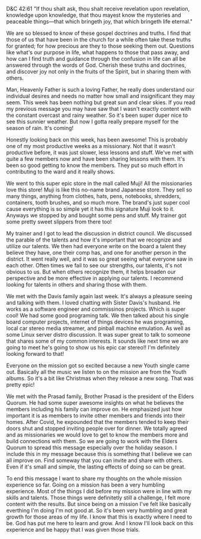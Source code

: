 D&C 42:61 "If thou shalt ask, thou shalt receive revelation upon revelation, knowledge upon knowledge, that thou mayest know the mysteries and peaceable things—that which bringeth joy, that which bringeth life eternal."

We are so blessed to know of these gospel doctrines and truths. I find that those of us that have been in the church for a while often take these truths for granted; for how precious are they to those seeking them out. Questions like what's our purpose in life, what happens to those that pass away, and how can I find truth and guidance through the confusion in life can all be answered through the words of God. Cherish these truths and doctrines, and discover joy not only in the fruits of the Spirit, but in sharing them with others.

Man, Heavenly Father is such a loving Father, he really does understand our individual desires and needs no matter how small and insignificant they may seem. This week has been nothing but great sun and clear skies. If you read my previous message you may have saw that I wasn't exactly content with the constant overcast and rainy weather. So it's been super duper nice to see this sunnier weather. But now I gotta really prepare myself for the season of rain. It's coming!

Honestly looking back on this week, has been awesome! This is probably one of my most productive weeks as a missionary. Not that it wasn't productive before, it was just slower, less lessons and stuff. We've met with quite a few members now and have been sharing lessons with them. It's been so good getting to know the members. They put so much effort in contributing to the ward and it really shows. 

We went to this super epic store in the mall called Muji! All the missionaries love this store! Muji is like this no-name brand Japanese store. They sell so many things, anything from clothes, hats, pens, notebooks, shredders, containers, tooth brushes, and so much more. The brand's just super cool cause everything is so simple yet it has this signature Muji look to it. Anyways we stopped by and bought some pens and stuff. My trainer got some pretty sweet slippers from there too!  

My trainer and I got to lead the discussion in district council. We discussed the parable of the talents and how it's important that we recognize and utilize our talents. We then had everyone write on the board a talent they believe they have, one their comp has, and one for another person in the district. It went really well, and it was so great seeing what everyone saw in each other. Often times we fail to see our strengths, our talents, it's not obvious to us. But when others recognize them, it helps broaden our perspective and be more effective in applying our talents. I recommend looking for talents in others and sharing those with them.

We met with the Davis family again last week. It's always a pleasure seeing and talking with them. I loved chatting with Sister Davis's husband. He works as a software engineer and commissinos projects. Which is super cool! We had some good programing talk. We then talked about his single board computer projects, internet of things devices he was programing, local car stereo media streamer, and pinball machine emulation. As well as some Linux server distro discussion. It was super great to talk to someone that shares some of my common interests. It sounds like next time we are going to meet he's going to show us his epic car stereo!! I'm definitely looking forward to that!  

Everyone on the mission got so excited because a new Youth single came out. Basically all the music we listen to on the mission are from the Youth albums. So it's a bit like Christmas when they release a new song. That was pretty epic!

We met with the Prasad family, Brother Prasad is the president of the Elders Quorum. He had some super awesome insights on what he believes the members including his family can improve on. He emphasized just how important it is as members to invite other members and friends into their homes. After Covid, he expounded that the members tended to keep their doors shut and stopped inviting people over for dinner. We totally agreed and as missionaries we would love to get to know the members more and build connections with them. So we are going to work with the Elders Quorum to spread this message especially over the holiday season. I include this in my message because this is something that I believe we can all improve on. Find someway that you can invite and share with others. Even if it's small and simple, the lasting effects of doing so can be great.

To end this message I want to share my thoughts on the whole mission experience so far. Going on a mission has been a very humbling experience. Most of the things I did before my mission were in line with my skills and talents. Those things were definitetly still a challenge, I felt more content with the results. But since being on a mission I've felt like basically everthing I'm doing I'm not good at. So it's been very humbling and great growth for those areas of my life. I know that this is exactly where I need to be. God has put me here to learn and grow. And I know I'll look back on this experience and be happy that I was given those trials.
